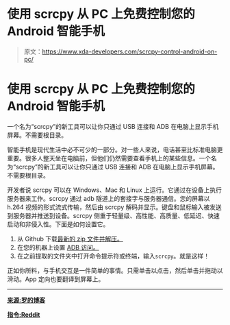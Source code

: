 # 使用 scrcpy 从 PC 上免费控制您的 Android 智能手机

> 原文：<https://www.xda-developers.com/scrcpy-control-android-on-pc/>

# 使用 scrcpy 从 PC 上免费控制您的 Android 智能手机

一个名为“scrcpy”的新工具可以让你只通过 USB 连接和 ADB 在电脑上显示手机屏幕。不需要根目录。

智能手机是现代生活中必不可少的一部分。对一些人来说，电话甚至比标准电脑更重要。很多人整天坐在电脑前，但他们仍然需要查看手机上的某些信息。一个名为“scrcpy”的新工具可以让你只通过 USB 连接和 ADB 在电脑上显示手机屏幕。不需要根目录。

开发者说 scrcpy 可以在 Windows、Mac 和 Linux 上运行。它通过在设备上执行服务器来工作。scrcpy 通过 adb 隧道上的套接字与服务器通信。您的屏幕以 h.264 视频的形式流式传输，然后由 scrcpy 解码并显示。键盘和鼠标输入被发送到服务器并推送到设备。scrcpy 侧重于轻量级、高性能、高质量、低延迟、快速启动和非侵入性。下面是如何设置它。

1.  从 Github 下载[最新的 zip 文件并解压。](https://github.com/Genymobile/scrcpy/releases/latest)
2.  在您的机器上设置 [ADB 访问。](https://www.xda-developers.com/install-adb-windows-macos-linux/)
3.  在之前提取的文件夹中打开命令提示符或终端，输入`scrcpy`。就是这样！

正如你所料，与手机交互是一件简单的事情。只需单击以点击，然后单击并拖动以滑动。App 定向也要翻译到屏幕上。

* * *

[**来源:罗的博客**](https://blog.rom1v.com/2018/03/introducing-scrcpy/)

[**指令:Reddit**](https://www.reddit.com/r/Android/comments/834zmr/introducing_scrcpy_an_app_to_display_and_control/dvfcz0j/)